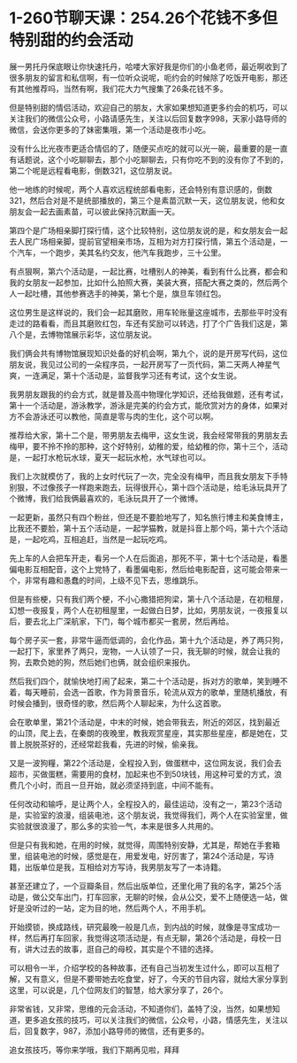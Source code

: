 # 1-260节聊天课：254.26个花钱不多但特别甜的约会活动

展一男托丹保底眼让你快速托丹，哈喽大家好我是你们的小鱼老师，最近啊收到了很多朋友的留言和私信啊，有一位听众说呢，呃约会的时候除了吃饭开电影，那还有其他推荐吗，当然有啊，我们花大力气搜集了26条花钱不多。

但是特别甜的情侣活动，欢迎自己的朋友，大家如果想知道更多约会的机巧，可以关注我们的微信公众号，小路请感先生，关注以后回复数字998，天家小路导师的微信，会送你更多的了妹密集哦，第一个活动是夜市小吃。

没有什么比光夜市更适合情侣的了，随便买点吃的就可以光一碗，最重要的是一直有话题说，这个小吃聊聊去，那个小吃聊聊去，只有你吃不到的没有你了不到的，第二个呢是远程看电影，倒数321，这位朋友说。

他一地练的时候呢，两个人喜欢远程统部看电影，还会特别有意识感的，倒数321，然后合对是不是统部播放的，第三个是素苗沉默一天，这位朋友说，他和女朋友会一起去画素苗，可以彼此保持沉默画一天。

第四个是广场相亲脚打探行情，这个比较特别，这位朋友说的是，和女朋友会一起去人民广场相亲脚，提前官望相亲市场，互相为对方打探行情，第五个活动是，一个汽车，一个跑步，美其名约交友，他汽车我跑步，三十公里。

有点狠啊，第六个活动是，一起比赛，吐槽别人的神美，看到有什么比赛，都会和我的女朋友一起参加，比如什么拍照大赛，美装大赛，搭配大赛之类的，然后两个人一起吐槽，其他参赛选手的神美，第七个是，旗旦车领红包。

这位男生是这样说的，我们会一起其磨败，用车轮账量这座城市，去那些平时没有走过的路看看，而且其磨败红包，车还有奖励可以转选，打了个广告我们这是，第八个是，去博物馆展示彩华，这位朋友说。

我们俩会共有博物馆展现知识处备的好机会啊，第九个，说的是开房写代码，这位朋友说，我见过公司的一朵程序员，一起开房写了一页代码，第二天两人神星气爽，一连满足，第十个活动是，监督我学习还有考试，这个女生说。

我男朋友跟我的约会方式，就是普及高中物理化学知识，还给我做题，还有考试，第十一个活动是，游泳教学，游泳是完美的约会方式，能欣赏对方的身体，如果对方不会游泳还可以教他，简直是零与肉的生化，这个可以啊。

推荐给大家，第十二个是，带男朋友去梅甲，这女生说，我会经常带我的男朋友去梅甲，要不拎不拎的那种，这个好特别，幼稚的爱，给幼稚的你，第十三个，活动是，一起打水枪玩水球，夏天一起玩水枪，水气球也可以。

我们上次就模仿了，我的上女时代玩了一次，完全没有梅甲，而且我女朋友下手特别狠，不过像孩子一样跑来跑去，玩得很开心，第十四个活动是，给毛泳玩具开了个微博，我们给我俩最喜欢的，毛泳玩具开了一个微博。

一起更新，虽然只有四个粉丝，但还是不要脸地写了，知名旅行博主和美食博主，比我还不要脸，第十五个活动是，一起学猫教，就是抖音上那个吗，第十六个活动是，一起吃鸡，互相追赶，当然是一起玩吃鸡。

先上车的人会把车开走，看另一个人在后面追，那死不平，第十七个活动是，看墨偏电影互相配音，这个上党特了，看墨偏电影，然后给电影配音，这可能会带来一个，非常有趣和愚蠢的时间，上级不见下去，思维跳乐。

但是有些梗，只有我们两个梗，不小心撒猎把狗梁，第十八个活动是，在初租屋，幻想一夜报复，两个人在初租屋里，一起做白日梦，比如，男朋友说，一夜报复以后，要去北上广深航家，下门，每个城市都买一套房，然后再给。

每个房子买一套，非常牛逼而低调的，会化作品，第十九个活动是，养了两只狗，一起打下，家里养了两只，宠物，一人认领了一只，我无聊的时候，就会让我的狗，去欺负她的狗，然后她们也俩，就会组织来报仇。

然后我们四个，就愉快地打闹了起来，第二十个活动是，拆对方的歌单，笑到睡不着，每天睡前，会选一首歌，作为背景音乐，轮流从双方的歌单，里随机播放，有时候会播到，很奇怪的歌，然后两个人聊起来，为什么这首歌。

会在歌单里，第21个活动是，中末的时候，她会带我去，附近的郊区，找到最近的山顶，爬上去，在秦朗的夜晚里，教我观赏星座，其实那些星座，都是她在，艾普上脱脱茶好的，还经常趁我看，先进的时候，偷亲我。

又是一波狗糧，第22个活动是，全程投入到，做蛋糕中，这位网友说，我们会去超市，买做蛋糕，需要用的食材，加起来也不到50块钱，用这种可爱的方式，浪费几个小时，而且一旦开始，就必须坚持到底，中间不能有。

任何改动和输呼，是让两个人，全程投入的，最佳运动，没有之一，第23个活动是，实验室的浪漫，组装电池，这个朋友说，我觉得我们，两个人在实验室里，做实验就很浪漫了，那么多的实验一气，本来是很多人共用的。

但是只有我和她，在用的时候，就觉得，周围特别安静，尤其是，帮她在手套箱里，组装电池的时候，感觉是在，用爱发电，好厉害了，第24个活动是，写诗籍，出版单位是我，互相给对方写诗，我男朋友写了一本诗籍。

甚至还建立了，一个豆瓣条目，然后出版单位，还里化用了我的名字，第25个活动是，做公交车出门，打车回家，无聊的时候，会从公交，爱不上随便选一站，做好是没听过的一站，定为目的地，然后两个人，不用手机。

开始摸锁，换成路线，研究最晚一般是几点，到内战的时候，就像是寻宝成功一样，然后再打车回家，我觉得这项活动是，有点无聊，第26个活动是，母校一日有，讲大过去的故事，逛自己的母校，其实是个不错的选择。

可以相令一半，介绍学校的各种故事，还有自己当初发生过什么，即可以互相了解，又有意义，但是不要带她去吃食堂，好了，今天的节目内容，就给大家分享到这里，可以说是，几个位网友们的智慧，给大家分享了，26个。

非常省钱，又非常，思维的元会活动，不知道你们，盖特了没，当然，如果想知道，更多追女孩的技巧，可以关注我们的微信，公众号，小路，情感先生，关注以后，回复数字，987，添加小路导师的微信，还有更多的。

追女孩技巧，等你来学哦，我们下期再见啦，拜拜